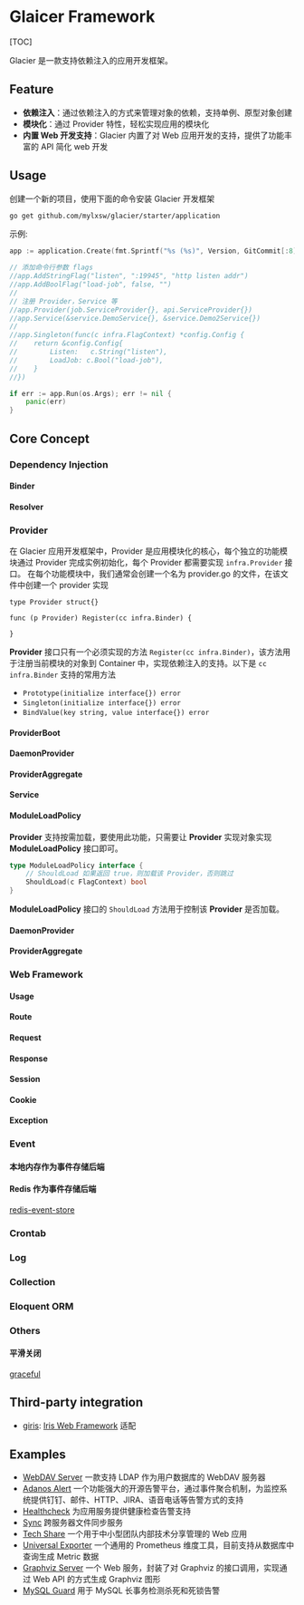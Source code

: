 # Glaicer Framework

[TOC]

Glacier 是一款支持依赖注入的应用开发框架。

## Feature

- **依赖注入**：通过依赖注入的方式来管理对象的依赖，支持单例、原型对象创建
- **模块化**：通过 Provider 特性，轻松实现应用的模块化
- **内置 Web 开发支持**：Glacier 内置了对 Web 应用开发的支持，提供了功能丰富的 API 简化 web 开发

## Usage

创建一个新的项目，使用下面的命令安装 Glacier 开发框架

```bash
go get github.com/mylxsw/glacier/starter/application
```

示例:

```go
app := application.Create(fmt.Sprintf("%s (%s)", Version, GitCommit[:8]))

// 添加命令行参数 flags
//app.AddStringFlag("listen", ":19945", "http listen addr")
//app.AddBoolFlag("load-job", false, "")
//
// 注册 Provider，Service 等
//app.Provider(job.ServiceProvider{}, api.ServiceProvider{})
//app.Service(&service.DemoService{}, &service.Demo2Service{})
//
//app.Singleton(func(c infra.FlagContext) *config.Config {
//    return &config.Config{
//        Listen:   c.String("listen"),
//        LoadJob: c.Bool("load-job"),
//    }
//})

if err := app.Run(os.Args); err != nil {
    panic(err)
}
```

## Core Concept

### Dependency Injection

#### Binder

#### Resolver

### Provider

在 Glacier 应用开发框架中，Provider 是应用模块化的核心，每个独立的功能模块通过 Provider 完成实例初始化，每个 Provider 都需要实现 `infra.Provider` 接口。 在每个功能模块中，我们通常会创建一个名为 provider.go 的文件，在该文件中创建一个 provider 实现

```
type Provider struct{}

func (p Provider) Register(cc infra.Binder) {
	
}
```

**Provider** 接口只有一个必须实现的方法 `Register(cc infra.Binder)`，该方法用于注册当前模块的对象到 Container 中，实现依赖注入的支持。以下是 `cc infra.Binder` 支持的常用方法

- `Prototype(initialize interface{}) error`
- `Singleton(initialize interface{}) error`
- `BindValue(key string, value interface{}) error`

#### ProviderBoot

#### DaemonProvider

#### ProviderAggregate

#### Service
#### ModuleLoadPolicy 

**Provider** 支持按需加载，要使用此功能，只需要让 **Provider** 实现对象实现 **ModuleLoadPolicy** 接口即可。

```go
type ModuleLoadPolicy interface {
	// ShouldLoad 如果返回 true，则加载该 Provider，否则跳过
	ShouldLoad(c FlagContext) bool
}
```

**ModuleLoadPolicy** 接口的 `ShouldLoad` 方法用于控制该 **Provider** 是否加载。

#### DaemonProvider

#### ProviderAggregate

### Web Framework

#### Usage

#### Route

#### Request

#### Response

#### Session

#### Cookie

#### Exception

### Event

#### 本地内存作为事件存储后端

#### Redis 作为事件存储后端

[redis-event-store](https://github.com/mylxsw/redis-event-store)

### Crontab

### Log

### Collection

### Eloquent ORM

### Others

#### 平滑关闭

[graceful](https://github.com/mylxsw/graceful)

## Third-party integration

- [giris](https://github.com/mylxsw/giris): [Iris Web Framework](https://www.iris-go.com/) 适配

## Examples

- [WebDAV Server](https://github.com/mylxsw/webdav-server) 一款支持 LDAP 作为用户数据库的 WebDAV 服务器
- [Adanos Alert](https://github.com/mylxsw/adanos-alert) 一个功能强大的开源告警平台，通过事件聚合机制，为监控系统提供钉钉、邮件、HTTP、JIRA、语音电话等告警方式的支持
- [Healthcheck](https://github.com/mylxsw/healthcheck) 为应用服务提供健康检查告警支持
- [Sync](https://github.com/mylxsw/sync) 跨服务器文件同步服务
- [Tech Share](https://github.com/mylxsw/tech-share) 一个用于中小型团队内部技术分享管理的 Web 应用
- [Universal Exporter](https://github.com/mylxsw/universal-exporter) 一个通用的 Prometheus 维度工具，目前支持从数据库中查询生成 Metric 数据
- [Graphviz Server](https://github.com/mylxsw/graphviz-server) 一个 Web 服务，封装了对 Graphviz 的接口调用，实现通过 Web API 的方式生成 Graphviz 图形
- [MySQL Guard](https://github.com/mylxsw/mysql-guard) 用于 MySQL 长事务检测杀死和死锁告警